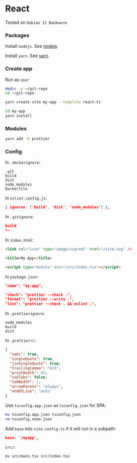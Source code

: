 # React

Tested on `Debian 12 Bookworm`

### Packages

Install `nodejs`. See [nodejs](./nodejs.md).

Install `yarn`. See [yarn](./yarn.md).

### Create app

Run as `user`

```bash
mkdir -p ~/git-repo
cd ~/git-repo

yarn create vite my-app --template react-ts

cd my-app
yarn install
```

### Modules

```bash
yarn add -D prettier
```

### Config

In `.dockerignore`:

```
.git
build
dist
node_modules
Dockerfile
```

In `eslint.config.js`:

```json
{ ignores: ['build', 'dist', 'node_modules'] },
```

In `.gitignore`:

```json
build
*~
```

In `index.html`:

```html
<link rel="icon" type="image/svg+xml" href="/vite.svg" />

<title>My App</title>

<script type="module" src="/src/index.tsx"></script>
```

In `package.json`:

```json
"name": "my-app",

"check": "prettier --check .",
"format": "prettier --write .",
"lint": "prettier --check . && eslint .",
```

In `.prettierignore`:

```
node_modules
build
dist
```

In `.prettierrc`:

```json
{
  "semi": true,
  "singleQuote": true,
  "jsxSingleQuote": true,
  "trailingComma": "es5",
  "printWidth": 80,
  "useTabs": false,
  "tabWidth": 2,
  "arrowParens": "always",
  "endOfLine": "auto"
}
```

Use `tsconfig.app.json` as `tsconfig.json` for SPA:

```bash
mv tsconfig.app.json tsconfig.json
rm tsconfig.node.json
```

Add `base` into `vite.config.ts` if it will run in a subpath:

```json
base: '/myapp',
```

`src/`:

```bash
mv src/main.tsx src/index.tsx
```
